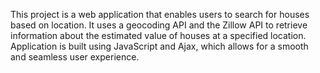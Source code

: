 This project is a web application that enables users to search for houses based on location. It uses a geocoding API and the Zillow API to retrieve information about the estimated value of houses at a specified
location. Application is built using JavaScript and Ajax, which allows for a smooth and seamless user experience.

